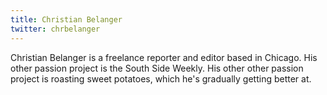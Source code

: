 ```yaml
---
title: Christian Belanger
twitter: chrbelanger
---
```


Christian Belanger is a freelance reporter and editor based in Chicago. His other passion project is the South Side Weekly. His other other passion project is roasting sweet potatoes, which he's gradually getting better at.
